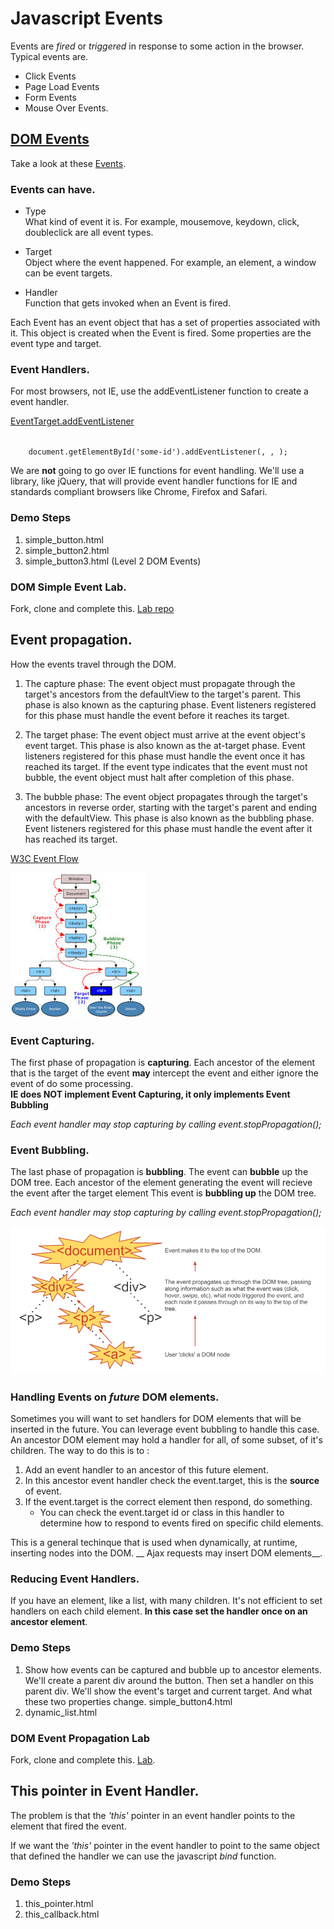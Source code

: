 # Javascript Events

Events are _fired_ or _triggered_ in response to some action in the browser. Typical events are.  

* Click Events  
* Page Load Events
* Form Events
* Mouse Over Events.

## [DOM Events](http://en.wikipedia.org/wiki/DOM_events)
Take a  look at these [Events](http://en.wikipedia.org/wiki/DOM_events#Common.2FW3C_events).

### Events can have.
* Type  
	What kind of event it is. For example, mousemove, keydown, click, doubleclick are all event types.

* Target  
	Object where the event happened. For example, an element, a window can be event targets.
	
* Handler  
	Function that gets invoked when an Event is fired.
	
	
	
Each Event has an event object that has a set of properties associated with it. This object is created when the Event is fired. Some properties are the event type and target.

### Event Handlers.
For most browsers, not IE, use the addEventListener function to create a event handler.  

[EventTarget.addEventListener](https://developer.mozilla.org/en-US/docs/Web/API/EventTarget.addEventListener)  

<code>
	document.getElementById('some-id').addEventListener(<event>, <event-handler>, <use_capture>);
</code>

We are __not__ going to go over IE functions for event handling. We'll use a library, like jQuery, that will provide event handler functions for IE and standards compliant browsers like Chrome, Firefox and Safari.

### Demo Steps
1. simple_button.html
2. simple_button2.html
3. simple_button3.html (Level 2 DOM Events)

### DOM Simple Event Lab.
Fork, clone and complete this. [Lab repo](https://github.com/ga-wdi-boston/wdi_7_js_lab_simple_events)


## Event propagation.
How the events travel through the DOM. 

1. The capture phase: The event object must propagate through the target's ancestors from the defaultView to the target's parent. This phase is also known as the capturing phase. Event listeners registered for this phase must handle the event before it reaches its target.

2. The target phase: The event object must arrive at the event object's event target. This phase is also known as the at-target phase. Event listeners registered for this phase must handle the event once it has reached its target. If the event type indicates that the event must not bubble, the event object must halt after completion of this phase.

3. The bubble phase: The event object propagates through the target's ancestors in reverse order, starting with the target's parent and ending with the defaultView. This phase is also known as the bubbling phase. Event listeners registered for this phase must handle the event after it has reached its target.

[W3C Event Flow](http://www.w3.org/TR/DOM-Level-2-Events/events.html#Events-flow)

![W3C Event Flow](./w3c_event_flow.jpeg "W3C Event Flow")

### Event Capturing.
The first phase of propagation is __capturing__. Each ancestor of the element that is the target of the event __may__ intercept the event and either ignore the event of do some processing.  
__IE does NOT implement Event Capturing, it only implements Event Bubbling__

 _Each event handler may stop capturing by calling event.stopPropagation();_

### Event Bubbling.
The last phase of propagation is __bubbling__. The event can __bubble__ up the DOM tree. Each ancestor of the element generating the event will recieve the event after the target element This event is __bubbling up__ the DOM tree.   

_Each event handler may stop capturing by calling event.stopPropagation();_

![dfjfd](./event-bubbling.png)

### Handling Events on _future_ DOM elements.
Sometimes you will want to set handlers for DOM elements that will be inserted in the future. You can leverage event bubbling to handle this case. An ancestor DOM element may hold a handler for all, of some subset, of it's children. The way to do this is to :

1. Add an event handler to an ancestor of this future element.
2. In this ancestor event handler check the event.target, this is the __source__
	 of event.
3. If the event.target is the correct element then respond, do something.
	* You can check the event.target id or class in this handler to determine how to respond to events fired on specific child elements.

This is a general techinque that is used when dynamically, at runtime, inserting nodes into the DOM. __ Ajax requests may insert DOM elements__.

### Reducing Event Handlers.
If you have an element, like a list, with many children. It's not efficient to set handlers on each child element. __In this case set the handler once on an ancestor element__.



### Demo Steps
1. Show how events can be captured and bubble up to ancestor elements. We'll create a parent div around the button. Then set a handler on this parent div. We'll show the event's target and current target. And what these two properties change. simple_button4.html 
2. dynamic_list.html


### DOM Event Propagation Lab
Fork, clone and complete this. [Lab](https://github.com/ga-wdi-boston/wdi_7_js_lab_record_company).

## This pointer in Event Handler.
The problem is that the _'this'_ pointer in an event handler points to the element that fired the event. 

If we want the _'this'_ pointer in the event handler to point to the same object that defined the handler we can use the javascript _bind_ function. 

### Demo Steps
1. this_pointer.html 
2. this_callback.html





